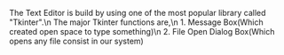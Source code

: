 The Text Editor is build by using one of the most popular library called "Tkinter".\n
The major Tkinter functions are,\n
	1. Message Box(Which created open space to type something)\n
 	2. File Open Dialog Box(Which opens any file consist in our system)
